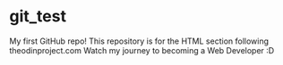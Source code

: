 # git_test
My first GitHub repo!
This repository is for the HTML section following theodinproject.com
Watch my journey to becoming a Web Developer :D